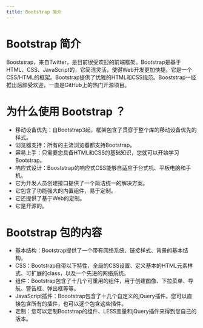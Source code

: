 ```yaml
---
title: Bootstrap 简介
---
```

# **Bootstrap 简介**
Booststrap，来自Twitter，是目前很受欢迎的前端框架。Bootstrap是基于HTML、CSS、JavaScript的，它简洁灵活，使得Web开发更加快捷。它是一个CSS/HTML的框架。Bootstrap提供了优雅的HTML和CSS规范。Booststrap一经推出后颇受欢迎，一直是GitHub上的热门开源项目。

# **为什么使用 Bootstrap ？**
- 移动设备优先：自Bootstrap3起，框架包含了贯穿于整个库的移动设备优先的样式。
- 浏览器支持：所有的主流浏览器都支持Bootstrap。
- 容易上手：只需要您具备HTML和CSS的基础知识，您就可以开始学习Bootstrap。
- 响应式设计：Booststrap的响应式CSS能够自适应于台式机、平板电脑和手机。
- 它为开发人员创建接口提供了一个简洁统一的解决方案。
- 它包含了功能强大的内置组件，易于定制。
- 它还提供了基于Web的定制。
- 它是开源的。

# **Bootstrap 包的内容**
- 基本结构：Bootstrap提供了一个带有网络系统、链接样式、背景的基本结构。
- CSS：Bootstrap自带以下特性，全局的CSS设置、定义基本的HTML元素样式、可扩展的class，以及一个先进的网络系统。
- 组件：Bootstrap包含了十几个可重用的组件，用于创建图像、下拉菜单、导航、警告框、弹出框等等。
- JavaScript插件：Boootstrap包含了十几个自定义的jQuery插件。您可以直接包含所有的插件，也可以逐个包含这些插件。
- 定制：您可以定制Bootstrap的组件、LESS变量和jQuery插件来得到您自己的版本。